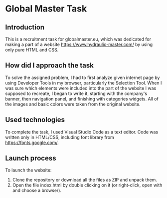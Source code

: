 # Global Master Task
## Introduction
This is a recruitment task for globalmaster.eu, which was dedicated for making a part of a website https://www.hydraulic-master.com/ by using only pure HTML and CSS.
## How did I approach the task
To solve the assigned problem, I had to first analyze given internet page by using Developer Tools in my browser, particularly the Selection Tool. 
When I was sure which elements were included into the part of the website I was supposed to recreate, I began to write it, starting with the company's banner, then navigation panel, and finishing with categories widgets.
All of the images and basic colors were taken from the original website.
## Used technologies
To complete the task, I used Visual Studio Code as a text editor. Code was written only in HTML/CSS, including font library from https://fonts.google.com/.
## Launch process
To launch the website:
1. Clone the repository or download all the files as ZIP and unpack them.
2. Open the file index.html by double clicking on it (or right-click, open with and choose a browser).
